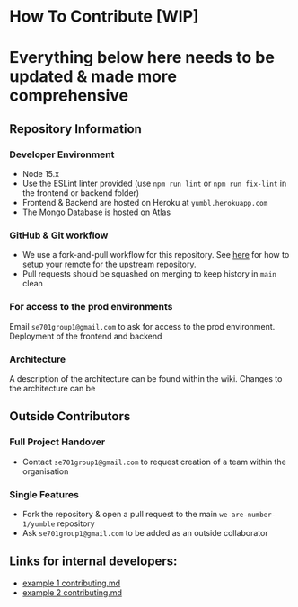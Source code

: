 # How To Contribute [WIP]

# Everything below here needs to be updated & made more comprehensive
## Repository Information

### Developer Environment
* Node 15.x
* Use the ESLint linter provided (use `npm run lint` or `npm run fix-lint` in the frontend or backend folder)
* Frontend & Backend are hosted on Heroku at `yumbl.herokuapp.com`
* The Mongo Database is hosted on Atlas

### GitHub & Git workflow
* We use a fork-and-pull workflow for this repository. See [here](https://www.neonscience.org/resources/learning-hub/tutorials/git-setup-remote) for how to setup your remote for the upstream repository.
* Pull requests should be squashed on merging to keep history in `main` clean

### For access to the prod environments
Email `se701group1@gmail.com` to ask for access to the prod environment.
Deployment of the frontend and backend

### Architecture
A description of the architecture can be found within the wiki. Changes to the architecture can be 

## Outside Contributors

### Full Project Handover

* Contact `se701group1@gmail.com` to request creation of a team within the organisation

### Single Features

* Fork the repository & open a pull request to the main `we-are-number-1/yumble` repository
* Ask `se701group1@gmail.com` to be added as an outside collaborator

## Links for internal developers:
* [example 1 contributing.md](https://github.com/WeAllJS/weallcontribute/blob/latest/CONTRIBUTING.md)
* [example 2 contributing.md](https://github.com/github/docs/blob/main/CONTRIBUTING.md)
